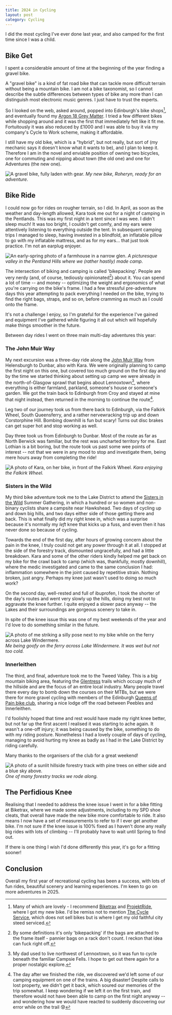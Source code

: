 ```yaml
---
title: 2024 in Cycling
layout: post
category: Cycling
---
```


I did the most cycling I've ever done last year, and also camped for the first time since I was a child.

<!--more-->

## Bike Get

I spent a considerable amount of time at the beginning of the year finding a gravel bike.

A "gravel bike" is a kind of fat road bike that can tackle more difficult terrain without being a mountain bike. I am not a bike taxonomist, so I cannot describe the subtle differences between types of bike any more than I can distinguish most electronic music genres. I just have to trust the experts.

So I looked on the web, asked around, popped into Edinburgh's bike shops[^1], and eventually found my [Argon 18 Grey Matter][greymatter]. I tried a few different bikes while shopping around and it was the first that immediately felt like it fit me. Fortuitously it was also reduced by £1000 and I was able to buy it via my company's Cycle to Work scheme, making it affordable. 

[greymatter]: https://www.argon18.com/en/bikes/gravel/grey-matter

[^1]: Many of which are lovely - I recommend [Biketrax](https://www.biketrax.co.uk/) and [ProjektRide](https://projektride.co.uk/), where I got my new bike. I'd be remiss not to mention [The Cycle Service](https://www.thecycleservice.co.uk/), which does not sell bikes but is where I get my old faithful city steed serviced.

I still have my old bike, which is a "hybrid", but not really, but sort of (my mechanic says it doesn't know what it wants to be), and I plan to keep it. Therefore I am in the novel and enviable position of owning two bicycles, one for commuting and nipping about town (the old one) and one for Adventures (the new one).

![A gravel bike, fully laden with gear.](/images/2025/01/2024-in-cycling/bike.jpg)
*My new bike, Roheryn, ready for an adventure.*

## Bike Ride

I could now go for rides on rougher terrain, so I did. In April, as soon as the weather and day-length allowed, Kara took me out for a night of camping in the Pentlands. This was my first night in a tent since I was wee. I didn't sleep much! It was too bright, I couldn't get comfy, and my ears were attentively listening to everything outside the tent. In subsequent camping trips I managed to sleep, having invested in a blindfold, an inflatable pillow to go with my inflatable mattress, and as for my ears... that just took practice. I'm not an earplug enjoyer.

![An early-spring photo of a farmhouse in a narrow glen.](/images/2025/01/2024-in-cycling/the-saddle.jpg)
*A picturesque valley in the Pentland Hills where we (rather hastily) made camp.*

The intersection of biking and camping is called 'bikepacking'. People are very nerdy (and, of course, tediously opinionated[^2]) about it. You can spend a lot of time -- and money -- optimizing the weight and ergonomics of what you're carrying on the bike's frame. I had a few stressful pre-adventure days this year attempting to pack everything I needed on the bike, trying to find the right bags, straps, and so on, before cramming as much as I could onto the frame.

[^2]: By some definitions it's only 'bikepacking' if the bags are attached to the frame itself - pannier bags on a rack don't count. I reckon that idea can fuck right off.

It's not a challenge I enjoy, so I'm grateful for the experience I've gained and equipment I've gathered while figuring it all out which will hopefully make things smoother in the future. 

Between day rides I went on three main multi-day adventures this year:

### The John Muir Way

My next excursion was a three-day ride along the [John Muir Way](https://johnmuirway.org/) from Helensburgh to Dunbar, also with Kara. We were originally planning to camp the first night on this one, but covered too much ground on the first day and by the time we started thinking about setting up camp we were already in the north-of-Glasgow sprawl that begins about Lennoxtown[^3], where everything is either farmland, parkland, someone's house or someone's garden. We got the train back to Edinburgh from Croy and stayed at mine that night instead, then returned in the morning to continue the route[^4]. 

Leg two of our journey took us from there back to Edinburgh, via the Falkirk Wheel, South Queensferry, and a rather nervewracking trip up and down Corstorphine Hill. Bombing downhill is fun but scary! Turns out disc brakes can get super hot and stop working as well.

Day three took us from Edinburgh to Dunbar. Most of the route as far as North Berwick was familiar, but the rest was uncharted territory for me. East Lothian is a bit boring, but the route took us past some wee points of interest -- not that we were in any mood to stop and investigate them, being mere hours away from completing the ride!

[^3]: My dad used to live northwest of Lennoxtown, so it was fun to cycle beneath the familiar Campsie Fells. I hope to get out there again for a proper nostalgic explore.
[^4]: The day after we finished the ride, we discovered we'd left some of our camping equipment on one of the trains. A big disaster! Despite calls to lost property, we didn't get it back, which soured our memories of the trip somewhat. I keep wondering if we left it on the first train, and therefore would not have been able to camp on the first night anyway -- and wondering how we would have reacted to suddenly discovering our error while on the trail 😰

![A photo of Kara, on her bike, in front of the Falkirk Wheel.](/images/2025/01/2024-in-cycling/kara-at-the-falkirk-wheel.jpg)
*Kara enjoying the Falkirk Wheel.*

### Sisters in the Wild

My third bike adventure took me to the Lake District to attend the [Sisters in the Wild](sitw) Summer Gathering, in which a hundred or so women and non-binary cyclists share a campsite near Hawkshead. Two days of cycling up and down big hills, and two days either side of those getting there and back. This is what finally did my right knee in, which was a surprise because it's normally my *left* knee that kicks up a fuss, and even then it has never done so because of cycling. 

[sitw]: https://sistersinthewild.com/

Towards the end of the first day, after hours of growing concern about the pain in the knee, I truly could not get any power through it at all. I stopped at the side of the forestry track, dismounted ungracefully, and had a little breakdown. Kara and some of the other riders kindly helped me get back on my bike for the crawl back to camp (which was, thankfully, mostly downhill), where the medic investigated and came to the same conclusion I had: inflammation somewhere in the joint caused by repetitive strain. Nothing broken, just angry. Perhaps my knee just wasn't used to doing so much work?

On the second day, well-rested and full of ibuprofen, I took the shorter of the day's routes and went very slowly up the hills, doing my best not to aggravate the knee further. I quite enjoyed a slower pace anyway -- the Lakes and their surroundings are gorgeous scenery to take in. 

In spite of the knee issue this was one of my best weekends of the year and I'd love to do something similar in the future.

![A photo of me striking a silly pose next to my bike while on the ferry across Lake Windermere.](/images/2025/01/2024-in-cycling/me-on-windermere.jpg "This shot is greatly elevated by the person in the background.")
*Me being goofy on the ferry across Lake Windermere. It was wet but not too cold.*

### Innerleithen

The third, and final, adventure took me to the Tweed Valley. This is a big mountain biking area, featuring the [Glentress](glentress) trails which occupy much of the hillside and are the focus of an entire local industry. Many people travel there every day to bomb down the courses on their MTBs, but we were there for more gravel cycling with members of the Edinburgh [Queens of Pain bike club](qop), sharing a nice lodge off the road between Peebles and Innerleithen.

[glentress]: https://www.visitscotland.com/info/see-do/glentress-7stanes-p317561
[qop]: https://www.instagram.com/queens.of.pain.cc/

I'd foolishly hoped that time and rest would have made my right knee better, but not far up the first ascent I realised it was starting to ache again. It wasn't a one-off injury; it was being caused by the bike, something to do with my riding posture. Nonetheless I had a lovely couple of days of cycling, managing to avoid hurting my knee as badly as I had in the Lake District by riding carefully. 

Many thanks to the organisers of the club for a great weekend!

![A photo of a sunlit hillside forestry track with pine trees on either side and a blue sky above.](/images/2025/01/2024-in-cycling/tweed-valley-forestry-track.jpg)
*One of many forestry tracks we rode along.*

## The Perfidious Knee

Realising that I needed to address the knee issue I went in for a bike fitting at Biketrax, where we made some adjustments, including to my SPD shoe cleats, that overall have made the new bike more comfortable to ride. It also means I now have a set of measurements to refer to if I ever get another bike. I'm not sure if the knee issue is 100% fixed as I haven't done any really big rides with lots of climbing -- I'll probably have to wait until Spring to find out.

If there is one thing I wish I'd done differently this year, it's go for a fitting sooner!

## Conclusion

Overall my first year of recreational cycling has been a success, with lots of fun rides, beautiful scenery and learning experiences. I'm keen to go on more adventures in 2025.